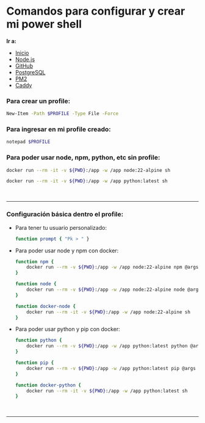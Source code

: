 # Comandos para configurar y crear mi power shell

**Ir a:**

- [Inicio](./README.md)
- [Node.js](./NodeJS.md)
- [GitHub](./GitHub.md)
- [PostgreSQL](./PostgreSQL.md)
- [PM2](./PM2.md)
- [Caddy](./Caddy.md)


### Para crear un profile:

```bash
New-Item -Path $PROFILE -Type File -Force
```

### Para ingresar en mi profile creado:

```bash
notepad $PROFILE
```

### Para poder usar node, npm, python, etc sin profile:

```bash
docker run --rm -it -v ${PWD}:/app -w /app node:22-alpine sh
```

```bash
docker run --rm -it -v ${PWD}:/app -w /app python:latest sh
```

<br>

---

### Configuración básica dentro el profile:

- Para tener tu usuario personalizado:

    ```bash
    function prompt { "Pk > " }
    ```

- Para poder usar node y npm con docker:

    ```bash
    function npm {
        docker run --rm -v ${PWD}:/app -w /app node:22-alpine npm @args
    }
    
    function node {
        docker run --rm -v ${PWD}:/app -w /app node:22-alpine node @args
    }

    function docker-node {
        docker run --rm -it -v ${PWD}:/app -w /app node:22-alpine sh
    }
    ```

- Para poder usar python y pip con docker:

    ```bash
    function python {
        docker run --rm -v ${PWD}:/app -w /app python:latest python @args
    }

    function pip {
        docker run --rm -v ${PWD}:/app -w /app python:latest pip @args
    }

    function docker-python {
        docker run --rm -it -v ${PWD}:/app -w /app python:latest sh
    }
    ```

<br>

---
